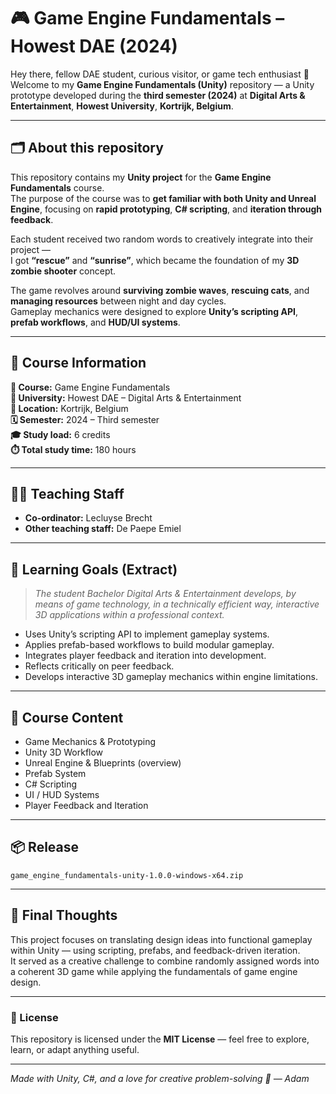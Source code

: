 # 🎮 Game Engine Fundamentals – Howest DAE (2024)

Hey there, fellow DAE student, curious visitor, or game tech enthusiast 👋  
Welcome to my **Game Engine Fundamentals (Unity)** repository — a Unity prototype developed during the **third semester (2024)** at **Digital Arts & Entertainment**, **Howest University**, **Kortrijk, Belgium**.

---

## 🗂️ About this repository

This repository contains my **Unity project** for the **Game Engine Fundamentals** course.  
The purpose of the course was to **get familiar with both Unity and Unreal Engine**, focusing on **rapid prototyping**, **C# scripting**, and **iteration through feedback**.

Each student received two random words to creatively integrate into their project —  
I got **“rescue”** and **“sunrise”**, which became the foundation of my **3D zombie shooter** concept.

The game revolves around **surviving zombie waves**, **rescuing cats**, and **managing resources** between night and day cycles.  
Gameplay mechanics were designed to explore **Unity’s scripting API**, **prefab workflows**, and **HUD/UI systems**.

---

## 🧱 Course Information

**📘 Course:** Game Engine Fundamentals  
**🏫 University:** Howest DAE – Digital Arts & Entertainment  
**📍 Location:** Kortrijk, Belgium  
**🗓️ Semester:** 2024 – Third semester  
**🎓 Study load:** 6 credits  
**⏱️ Total study time:** 180 hours  

---

## 👨‍🏫 Teaching Staff

- **Co-ordinator:** Lecluyse Brecht  
- **Other teaching staff:** De Paepe Emiel

---

## 🎯 Learning Goals (Extract)

> *The student Bachelor Digital Arts & Entertainment develops, by means of game technology, in a technically efficient way, interactive 3D applications within a professional context.*

- Uses Unity’s scripting API to implement gameplay systems.  
- Applies prefab-based workflows to build modular gameplay.  
- Integrates player feedback and iteration into development.  
- Reflects critically on peer feedback.  
- Develops interactive 3D gameplay mechanics within engine limitations.  

---

## 🧩 Course Content

- Game Mechanics & Prototyping  
- Unity 3D Workflow  
- Unreal Engine & Blueprints (overview)  
- Prefab System  
- C# Scripting  
- UI / HUD Systems  
- Player Feedback and Iteration  

---

## 📦 Release

`game_engine_fundamentals-unity-1.0.0-windows-x64.zip`

---

## 🧠 Final Thoughts

This project focuses on translating design ideas into functional gameplay within Unity — using scripting, prefabs, and feedback-driven iteration.  
It served as a creative challenge to combine randomly assigned words into a coherent 3D game while applying the fundamentals of game engine design.

---

### 🪪 License
This repository is licensed under the **MIT License** — feel free to explore, learn, or adapt anything useful.

---

*Made with Unity, C#, and a love for creative problem-solving 🌅 — Adam*

